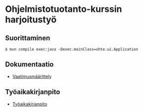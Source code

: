 # Ohjelmistotuotanto-kurssin harjoitustyö

## Suorittaminen

```shell
$ mvn compile exec:java -Dexec.mainClass=ohte.ui.Application
```

## Dokumentaatio

 - [Vaatimusmäärittely](docs/requirements.md)

## Työaikakirjanpito

 - [Työaikakirjanpito](timesheet.md)
